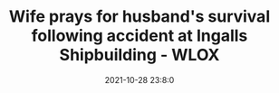 ---
"title": "Wife prays for husband's survival following accident at Ingalls Shipbuilding - WLOX"
"date": "2021-10-28 23:8:0"
"feed_name": "GOOGLENEWSCONSTRUCTION"
"feed_website": "https://news.google.com/search?q=construction%2Bincident&hl=en-US&gl=US&ceid=US:en"
"feed_rss": "https://news.google.com/rss/search?q=construction%2Bincident&hl=en-US&gl=US&ceid=US:en"
"link": "https://www.wlox.com/2021/10/28/ingalls-employee-fighting-his-life-following-accident-pascagoula-shipyard/"
"source": "{'href': 'https://www.wlox.com', 'title': 'WLOX'}"
"file": "_posts/2021-1-1-012e30774f1c064168dfea88018eca06e5613567.md"
"accident": "1"
"drilling": "1"
"dead": "0"
"injured": "1"
"arrested": "0"
"place": "ingalls"
"where": "industrial site"
"causes": "unknown"
"place_uri": "http://en.wikipedia.org/wiki/Ingalls%2C_Indiana"
---
